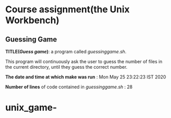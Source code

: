 # Course assignment(the Unix Workbench)

## Guessing Game

**TITLE(*Guess game*)**: a program called *guessinggame.sh*.
 
This program will continuously ask the user to guess the number of files in the current directory, until they guess the correct number.
 

**The date and time at which make was run** : 
Mon May 25 23:22:23 IST 2020
 

**Number of lines** of code contained in *guessinggame.sh* : 
28
# unix_game-
